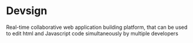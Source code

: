 # Devsign
Real-time collaborative web application building platform, that can be used to edit html and Javascript code simultaneously by multiple developers
